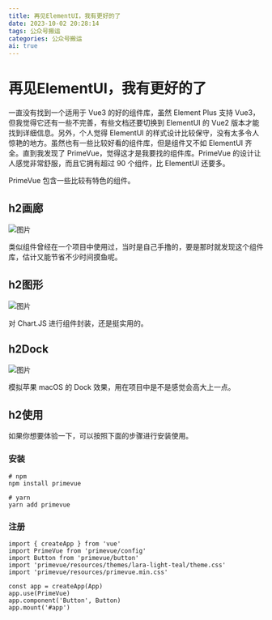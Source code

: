 ```yaml
---
title: 再见ElementUI，我有更好的了
date: 2023-10-02 20:28:14
tags: 公众号搬运
categories: 公众号搬运
ai: true
---
```




# 再见ElementUI，我有更好的了

一直没有找到一个适用于 Vue3 的好的组件库，虽然 Element Plus 支持 Vue3，但我觉得它还有一些不完善，有些文档还要切换到 ElementUI 的 Vue2 版本才能找到详细信息。另外，个人觉得 ElementUI 的样式设计比较保守，没有太多令人惊艳的地方。虽然也有一些比较好看的组件库，但是组件又不如 ElementUI 齐全。直到我发现了 PrimeVue，觉得这才是我要找的组件库。PrimeVue 的设计让人感觉非常舒服，而且它拥有超过 90 个组件，比 ElementUI 还要多。

PrimeVue 包含一些比较有特色的组件。

## h2画廊

![图片](https://xiaou-1305448902.cos.ap-nanjing.myqcloud.com/img/202310022105947.png)

类似组件曾经在一个项目中使用过，当时是自己手撸的，要是那时就发现这个组件库，估计又能节省不少时间摸鱼呢。

## h2图形

![图片](https://xiaou-1305448902.cos.ap-nanjing.myqcloud.com/img/202310022105449.png)

对 Chart.JS 进行组件封装，还是挺实用的。

## h2Dock

![图片](https://xiaou-1305448902.cos.ap-nanjing.myqcloud.com/img/202310022105861.png)

模拟苹果 macOS 的 Dock 效果，用在项目中是不是感觉会高大上一点。

## h2使用

如果你想要体验一下，可以按照下面的步骤进行安装使用。

### 安装

```
# npm
npm install primevue

# yarn
yarn add primevue
```

### 注册

```
import { createApp } from 'vue'
import PrimeVue from 'primevue/config'
import Button from 'primevue/button'
import 'primevue/resources/themes/lara-light-teal/theme.css'
import 'primevue/resources/primevue.min.css'

const app = createApp(App)
app.use(PrimeVue)
app.component('Button', Button)
app.mount('#app')
```